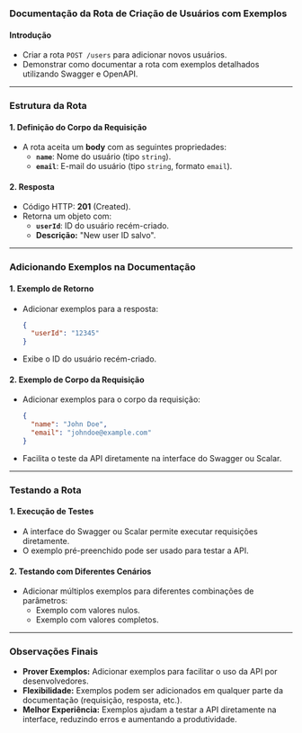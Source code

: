 ### Documentação da Rota de Criação de Usuários com Exemplos

#### Introdução

- Criar a rota `POST /users` para adicionar novos usuários.
- Demonstrar como documentar a rota com exemplos detalhados utilizando Swagger e OpenAPI.

---

### Estrutura da Rota

#### 1. **Definição do Corpo da Requisição**

- A rota aceita um **body** com as seguintes propriedades:
  - **`name`**: Nome do usuário (tipo `string`).
  - **`email`**: E-mail do usuário (tipo `string`, formato `email`).

#### 2. **Resposta**

- Código HTTP: **201** (Created).
- Retorna um objeto com:
  - **`userId`**: ID do usuário recém-criado.
  - **Descrição:** "New user ID salvo".

---

### Adicionando Exemplos na Documentação

#### 1. **Exemplo de Retorno**

- Adicionar exemplos para a resposta:
  ```json
  {
    "userId": "12345"
  }
  ```
- Exibe o ID do usuário recém-criado.

#### 2. **Exemplo de Corpo da Requisição**

- Adicionar exemplos para o corpo da requisição:
  ```json
  {
    "name": "John Doe",
    "email": "johndoe@example.com"
  }
  ```
- Facilita o teste da API diretamente na interface do Swagger ou Scalar.

---

### Testando a Rota

#### 1. **Execução de Testes**

- A interface do Swagger ou Scalar permite executar requisições diretamente.
- O exemplo pré-preenchido pode ser usado para testar a API.

#### 2. **Testando com Diferentes Cenários**

- Adicionar múltiplos exemplos para diferentes combinações de parâmetros:
  - Exemplo com valores nulos.
  - Exemplo com valores completos.

---

### Observações Finais

- **Prover Exemplos:** Adicionar exemplos para facilitar o uso da API por desenvolvedores.
- **Flexibilidade:** Exemplos podem ser adicionados em qualquer parte da documentação (requisição, resposta, etc.).
- **Melhor Experiência:** Exemplos ajudam a testar a API diretamente na interface, reduzindo erros e aumentando a produtividade.
